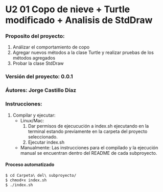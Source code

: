 # U2 01 Copo de nieve + Turtle modificado + Analisis de StdDraw

### Proposito del proyecto:

1. Análizar el comportamiento de copo
2. Agregar nuevos métodos a la clase Turtle y realizar pruebas de los métodos agregados
3. Probar la clase StdDraw

### Versión del proyecto: 0.0.1

### Áutores: Jorge Castillo Díaz

### Instrucciones:

1. Compilar y ejecutar:
	* Linux/Mac:
		1. Dar permisos de ejecucución a index.sh ejecutando en la terminal estando previamente en la carpeta del proyecto seleccionado.
		2. Ejecutar index.sh
	* Manualmente:
		Las instrucciones para el compilado y la ejecución manual se encuentran dentro del README de cada subproyecto.

#### Proceso automatizado

```bash
$ cd Carpeta\ del\ subproyecto/
$ chmod+x index.sh
$ ./index.sh
```